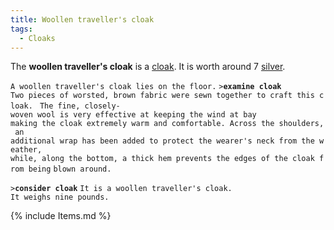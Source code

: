 ```yaml
---
title: Woollen traveller's cloak
tags:
  - Cloaks
---
```

The **woollen traveller's cloak** is a [cloak](cloak "wikilink"). It is
worth around 7 [silver](gold "wikilink").

`A woollen traveller's cloak lies on the floor.`
`>`**`examine cloak`**
`Two pieces of worsted, brown fabric were sewn together to craft this cloak. `
`The fine, closely-woven wool is very effective at keeping the wind at bay `
`making the cloak extremely warm and comfortable. Across the shoulders, an `
`additional wrap has been added to protect the wearer's neck from the weather, `
`while, along the bottom, a thick hem prevents the edges of the cloak from being`
`blown around.`

`>`**`consider cloak`**
`It is a woollen traveller's cloak.`
`It weighs nine pounds.`

{% include Items.md %}
